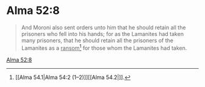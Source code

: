 # Alma 52:8

> And Moroni also sent orders unto him that he should retain all the prisoners who fell into his hands; for as the Lamanites had taken many prisoners, that he should retain all the prisoners of the Lamanites as a <u>ransom</u>[^a] for those whom the Lamanites had taken.

[Alma 52:8](https://www.churchofjesuschrist.org/study/scriptures/bofm/alma/52?lang=eng&id=p8#p8)


[^a]: [[Alma 54.1|Alma 54:2 (1–2)]][[Alma 54.2|]].  
